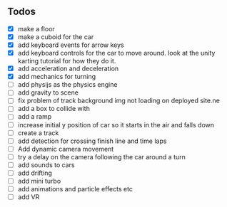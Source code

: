 ## Todos

-   [x] make a floor
-   [x] make a cuboid for the car
-   [x] add keyboard events for arrow keys
-   [x] add keyboard controls for the car to move around. look at the unity karting tutorial for how they do it.
-   [x] add acceleration and deceleration
-   [x] add mechanics for turning
-   [ ] add physijs as the physics engine
-   [ ] add gravity to scene
-   [ ] fix problem of track background img not loading on deployed site.ne
-   [ ] add a box to collide with
-   [ ] add a ramp
-   [ ] increase initial y position of car so it starts in the air and falls down
-   [ ] create a track
-   [ ] add detection for crossing finish line and time laps
-   [ ] Add dynamic camera movement
-   [ ] try a delay on the camera following the car around a turn
-   [ ] add sounds to cars
-   [ ] add drifting
-   [ ] add mini turbo
-   [ ] add animations and particle effects etc
-   [ ] add VR
